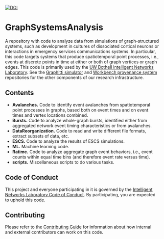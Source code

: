 [![DOI](https://zenodo.org/badge/153203376.svg)](https://zenodo.org/badge/latestdoi/153203376)

# GraphSystemsAnalysis

A repository with code to analyze data from simulations of graph-structured systems, such as development in
cultures of dissociated cortical neurons or interactions in emergency services communications systems. In particular, this code targets systems that produce spatiotemporal point processes, i.e., events at discrete points in time at either or both of graph vertices or graph edges. This code is primarily used by the
[UW Bothell Intelligent Networks Laboratory](http://depts.washington.edu/biocomp/). See the
[Graphitti simulator](https://github.com/UWB-Biocomputing/Graphitti) and [Workbench
provenance system](https://github.com/UWB-Biocomputing/WorkBench) repositories for
the other components of our research infrastructure.

## Contents

* __Avalanches.__ Code to identify event avalanches from spatiotemporal point processes in graphs, based both
  on event times and on event times and vertex locations combined.
* __Bursts.__ Code to analyze whole-graph bursts, identified either from aggregated
  network event timing characteristics or from avalanches.
* __DataReorganization.__ Code to read and write different file formats, extract subsets
  of data, etc.
* __ESCS.__ Code to analyze the results of ESCS simulations.
* __ML.__ Machine learning code.
* __Ratime.__ Code to analyze aggregate graph event behaviors, i.e., event counts
  within equal time bins (and therefore event rate versus time).
* __scripts.__ Miscellaneous scripts to do various tasks.

## Code of Conduct

This project and everyone participating in it is governed by the [Intelligent Networks Laboratory Code of Conduct](https://github.com/UWB-Biocomputing/Graphitti/blob/master/CODE_OF_CONDUCT.md). By participating, you are expected to uphold this code.

## Contributing
Please refer to the [Contributing Guide](CONTRIBUTING.md) for information about
how internal and external contributors can work on this code.